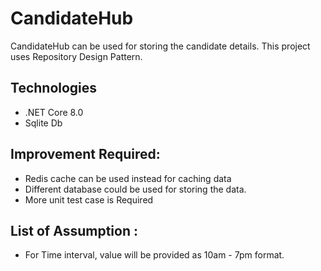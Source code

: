 # CandidateHub

CandidateHub can be used for storing the candidate details. This project uses Repository Design Pattern.

## Technologies
- .NET Core 8.0
- Sqlite Db

## Improvement Required:
- Redis cache can be used instead for caching data
- Different database could be used for storing the data.
- More unit test case is Required

## List of Assumption :
- For Time interval, value will be provided as 10am - 7pm format.